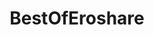 ---
title: BestOfEroshare
crosslinks:
- joi
- wifesharing
- Sexsells
- AmateurPorn
- WouldYouFuckMyWife
- MrsBinfordt00ls
- AnalOrgasms
- kellyfans
- quiver
- curvy
- gettingherselfoff
- PetiteGoneWild
- eroshare
---